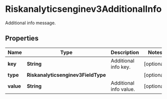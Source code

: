 

# Riskanalyticsenginev3AdditionalInfo

Additional info message.

## Properties

| Name | Type | Description | Notes |
|------------ | ------------- | ------------- | -------------|
|**key** | **String** | Additional info key. |  [optional] |
|**type** | **Riskanalyticsenginev3FieldType** |  |  [optional] |
|**value** | **String** | Additional info value. |  [optional] |




